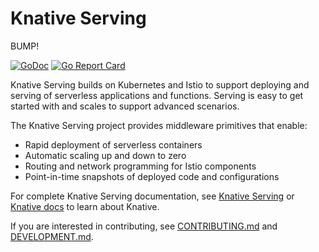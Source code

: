 # Knative Serving

BUMP!

[![GoDoc](https://godoc.org/github.com/knative/serving?status.svg)](https://godoc.org/github.com/knative/serving)
[![Go Report Card](https://goreportcard.com/badge/knative/serving)](https://goreportcard.com/report/knative/serving)

Knative Serving builds on Kubernetes and Istio to support deploying and serving
of serverless applications and functions. Serving is easy to get started with
and scales to support advanced scenarios.

The Knative Serving project provides middleware primitives that enable:

- Rapid deployment of serverless containers
- Automatic scaling up and down to zero
- Routing and network programming for Istio components
- Point-in-time snapshots of deployed code and configurations

For complete Knative Serving documentation, see
[Knative Serving](https://github.com/knative/docs/tree/master/serving) or
[Knative docs](https://github.com/knative/docs) to learn about Knative.

If you are interested in contributing, see [CONTRIBUTING.md](./CONTRIBUTING.md)
and [DEVELOPMENT.md](./DEVELOPMENT.md).
